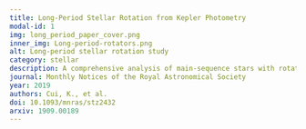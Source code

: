 ```yaml
---
title: Long-Period Stellar Rotation from Kepler Photometry
modal-id: 1
img: long_period_paper_cover.png
inner_img: Long-period-rotators.png
alt: Long-period stellar rotation study
category: stellar
description: A comprehensive analysis of main-sequence stars with rotation periods exceeding 30 days using Kepler SAP light curves. We developed a systematic approach combining light curve pre-processing, advanced period detection algorithms, and rigorous candidate selection criteria. Our method successfully identified over 1000 long-period rotators, including 165 newly discovered systems, significantly expanding our understanding of stellar rotation in the slow-rotation regime.
journal: Monthly Notices of the Royal Astronomical Society
year: 2019
authors: Cui, K., et al.
doi: 10.1093/mnras/stz2432
arxiv: 1909.00189
---
```

